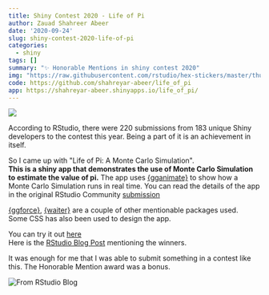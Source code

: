 ```yaml
---
title: Shiny Contest 2020 - Life of Pi
author: Zauad Shahreer Abeer
date: '2020-09-24'
slug: shiny-contest-2020-life-of-pi
categories:
  - shiny
tags: []
summary: "✨ Honorable Mentions in shiny contest 2020"
img: "https://raw.githubusercontent.com/rstudio/hex-stickers/master/thumbs/shiny.png"
code: https://github.com/shahreyar-abeer/life_of_pi
app: https://shahreyar-abeer.shinyapps.io/life_of_pi/
---
```


![](https://blog.rstudio.com/2020/07/13/winners-of-the-2nd-shiny-contest/images/shiny-contest-cover.jpeg)





According to RStudio, there were 220 submissions from 183 unique Shiny developers to the contest this year. Being a part of it is an achievement in itself.  

So I came up with "Life of Pi: A Monte Carlo Simulation".  
**This is a shiny app that demonstrates the use of Monte Carlo Simulation
to estimate the value of pi.** The app uses <a class="a-body" href="https://gganimate.com/articles/gganimate.html"
target="_blank">{gganimate}</a> to show how a Monte Carlo Simulation runs in real time.
You can read the details of the app in the original RStudio Community <a class="a-body" href="https://community.rstudio.com/t/life-of-pi-a-monte-carlo-simulation-2020-shiny-contest-submission/59748" target="_blank">submission</a>  

<a class="a-body" href="https://github.com/thomasp85/ggforce#:~:text=ggforce%20is%20a%20package%20aimed,0.0.&text=that%20are%20as%20well%20documented,official%20ones%20found%20in%20ggplot2%20."
target="_blank">{ggforce}</a>, <a class="a-body" href="https://waiter.john-coene.com/#/"
target="_blank">{waiter}</a> are a couple of other mentionable packages used.  
Some CSS has also been used to design the app.  

You can try it out <a class="a-body" href="https://shahreyar-abeer.shinyapps.io/life_of_pi/"
target="_blank">here</a>  
Here is the <a class="a-body" href="https://blog.rstudio.com/2020/07/13/winners-of-the-2nd-shiny-contest/"
target="_blank">RStudio Blog Post</a> mentioning the winners.


It was enough for me that I was able to submit something in a contest like this. The Honorable Mention award was a bonus.  

![From RStudio Blog](/projects/2020-09-24-shiny-contest-2020-life-of-pi_files/honorable-mentions.png)




 

